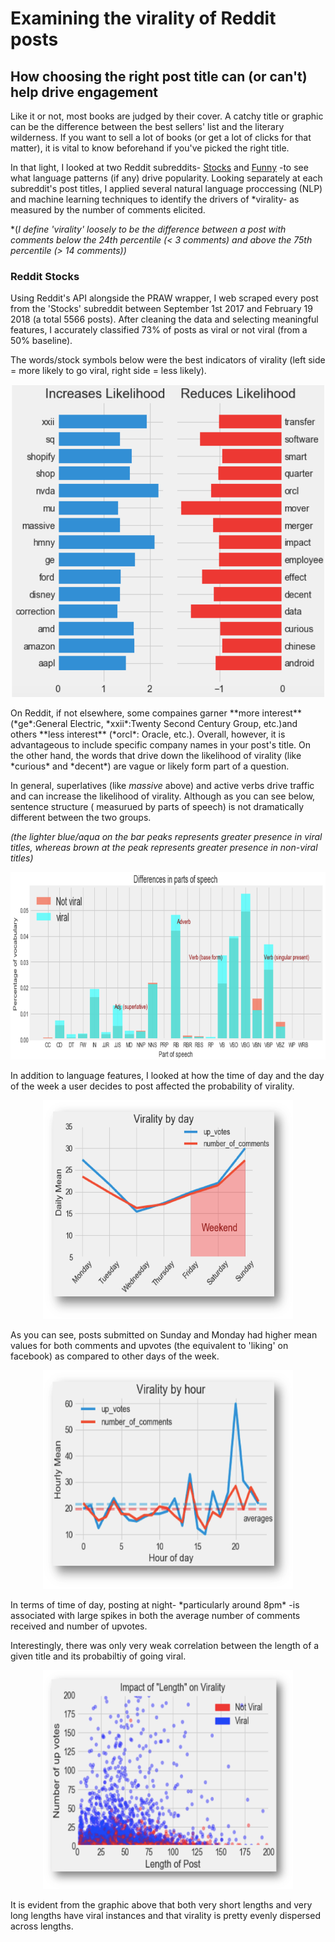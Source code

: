 # Examining the virality of Reddit posts
## How choosing the right post title can (or can't) help drive engagement

Like it or not, most books are judged by their cover. A catchy title or graphic can be the difference between the best sellers' list and the literary wilderness. If you want to sell a lot of books (or get a lot of clicks for that matter), it is vital to know beforehand if you've picked the right title. 

In that light, I looked at two Reddit subreddits- [Stocks](https://www.reddit.com/r/stocks/) and [Funny](https://www.reddit.com/r/funny/) -to see what language patterns (if any) drive popularity. Looking separately at each subreddit's post titles, I applied several natural language proccessing (NLP) and machine learning techniques to identify the drivers of *virality- as measured by the number of comments elicited.

*(*I define 'virality'  loosely to be the difference between a post with comments below the 24th percentile (< 3 comments) and above the 75th percentile (> 14 comments))*

### Reddit Stocks
Using Reddit's API alongside the PRAW wrapper, I web scraped every post from the 'Stocks' subreddit between September 1st 2017 and February 19 2018 (a total 5566 posts). After cleaning the data and selecting meaningful features, I accurately classified 73% of posts as viral or not viral (from a 50% baseline). 

The  words/stock symbols below were the best indicators of virality (left side = more likely to go viral, right side = less likely).
<p align="center">
  <img src="https://github.com/slevin886/Reddit_Stock_Subreddit/blob/master/images/Picture2.png" height="500" width="500">
</p>
On Reddit, if not elsewhere, some compaines garner **more interest** (*ge*:General Electric, *xxii*:Twenty Second Century Group, etc.)and others **less interest** (*orcl*: Oracle, etc.). Overall, however, it is advantageous to include specific company names in your post's title. On the other hand, the words that drive down the likelihood of virality (like *curious* and *decent*) are vague or likely form part of a question.  

In general, superlatives (like *massive* above) and active verbs drive traffic and can increase the likelihood of virality.  Although as you can see below, sentence structure ( measurued by parts of speech) is not dramatically different between the two groups. 

*(the lighter blue/aqua on the bar peaks represents greater presence in viral titles, whereas brown at the peak represents greater presence in non-viral titles)*
<p align="center">
  <img src="https://github.com/slevin886/Reddit_Stock_Subreddit/blob/master/images/Picture6.png" height="300" width="700">
</p>
In addition to language features, I looked at how the time of day and the day of the week a user decides to post affected the  probability of virality.
<p align="center">
  <img src="https://github.com/slevin886/Reddit_Stock_Subreddit/blob/master/images/Picture4.png" height="350" width="400">
</p>
As you can see, posts submitted on Sunday and Monday had higher mean values for both comments and upvotes (the equivalent to 'liking' on facebook) as compared to other days of the week.
<p align="center">
  <img src="https://github.com/slevin886/Reddit_Stock_Subreddit/blob/master/images/Picture1.png" height="350" width="400">
</p>
In terms of time of day, posting at night- *particularly around 8pm* -is associated with large spikes in both the average number of comments received and number of upvotes. 

Interestingly, there was only very weak correlation between the length of a given title and its probabiltiy of going viral. 
<p align="center">
  <img src="https://github.com/slevin886/Reddit_Stock_Subreddit/blob/master/images/Picture15.png" height="350" width="400">
</p>
It is evident from the graphic above that both very short lengths and very long lengths have viral instances and that virality is pretty evenly dispersed across lengths. 
